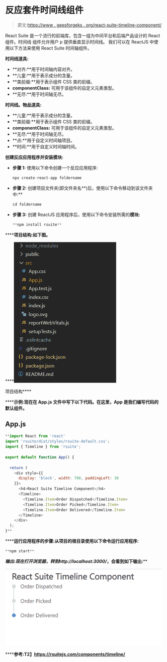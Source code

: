 # 反应套件时间线组件

> 原文:[https://www . geesforgeks . org/react-suite-timeline-component/](https://www.geeksforgeeks.org/react-suite-timeline-component/)

React Suite 是一个流行的前端库，包含一组为中间平台和后端产品设计的 React 组件。时间线  组件允许用户 p 提供垂直显示时间线。  我们可以在 ReactJS 中使用以下方法来使用 React Suite 时间轴组件。

**时间线道具:**

*   **对齐:**用于时间轴内容对齐。
*   **儿童:**用于表示成分的含量。
*   **类前缀:**用于表示组件 CSS 类的前缀。
*   **componentClass:** 可用于该组件的自定义元素类型。
*   **无尽:**用于时间轴无尽。

**时间线。物品道具:**

*   **儿童:**用于表示成分的含量。
*   **类前缀:**用于表示组件 CSS 类的前缀。
*   **componentClass:** 可用于该组件的自定义元素类型。
*   **无尽:**用于时间轴无尽。
*   **点:**用于自定义时间轴项目。
*   **时间:**用于自定义时间轴时间。

**创建反应应用程序并安装模块:**

*   **步骤 1:** 使用以下命令创建一个反应应用程序:

    ```jsx
    npx create-react-app foldername
    ```

*   **步骤 2:** 创建项目文件夹(即文件夹名**)后，使用以下命令移动到该文件夹中:**

    ```jsx
    cd foldername
    ```

*   **步骤 3:** 创建 ReactJS 应用程序后，使用以下命令安装所需的****模块:****

    ```jsx
    **npm install rsuite**
    ```

******项目结构:**如下图。****

****![](img/f04ae0d8b722a9fff0bd9bd138b29c23.png)

项目结构**** 

******示例:**现在在 **App.js** 文件中写下以下代码。在这里，App 是我们编写代码的默认组件。****

## ****App.js****

```jsx
**import React from 'react'
import 'rsuite/dist/styles/rsuite-default.css';
import { Timeline } from 'rsuite';

export default function App() {

  return (
    <div style={{
      display: 'block', width: 700, paddingLeft: 30
    }}>
      <h4>React Suite Timeline Component</h4>
      <Timeline>
        <Timeline.Item>Order Dispatched</Timeline.Item>
        <Timeline.Item>Order Picked</Timeline.Item>
        <Timeline.Item>Order Delivered</Timeline.Item>
      </Timeline>
    </div>
  );
}**
```

******运行应用程序的步骤:**从项目的根目录使用以下命令运行应用程序:****

```jsx
**npm start**
```

******输出:**现在打开浏览器，转到***http://localhost:3000/***，会看到如下输出:****

****![](img/813f63658a795442bd195808eecebd96.png)****

******参考:**T2】https://rsuitejs.com/components/timeline/****